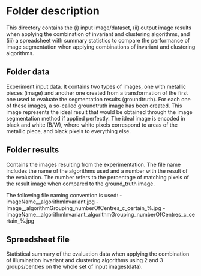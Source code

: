 # Folder description

This directory contains the (i) input image/dataset, (ii) output image results when applying the combination of invariant and clustering algorithms, and (iii) a spreadsheet with summary statistics to compare the performance of image segmentation when applying combinations of invariant and clustering algorithms.


## Folder data

Experiment input data. It contains two types of images, one with metallic pieces (image) and another one created from a transformation of the first one used to evaluate the segmentation results (groundtruth). 
For each one of these images, a so-called groundtruth image has been created. This image represents the ideal result that would
be obtained through the image segmentation method if applied perfectly.
The ideal image is encoded in black and white (B/W), where white pixels
correspond to areas of the metallic piece, and black pixels to everything else.



## Folder results
Contains the images resulting from the experimentation. The file name includes the name of the algorithms used and a number with the result of the evaluation. The number refers to the percentage of matching pixels of the result image when compared to the ground_truth image.

The following file naming convention is used:
-imageName__algorithmInvariant.jpg
-Image__algorithmGrouping_numberOfCentres_c_certain_%.jpg
-imageName__algorithmInvariant_algorithmGrouping_numberOfCentres_c_certain_%.jpg


## Spreedsheet file

Statistical summary of the evaluation data when applying the combination of illumination invariant and clustering algorithms using 2 and 3 groups/centres on the whole set of input images(data).
